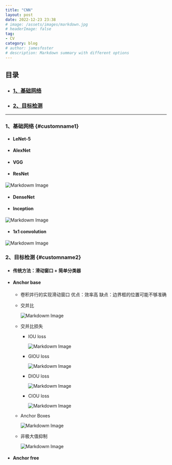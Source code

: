 ```yaml
---
title: "CNN"
layout: post
date: 2022-12-23 23:38
# image: /assets/images/markdown.jpg
# headerImage: false
tag:
- CV
category: blog
# author: jamesfoster
# description: Markdown summary with different options
---
```


## 目录

- ### [1、基础网络](#customname1)

- ### [2、目标检测](#customname2)

---

### 1、基础网络 {#customname1}

- #### LeNet-5

- #### AlexNet

- #### VGG

- #### ResNet

<!-- ![Markdowm Image](/assets\CNN\image_1.png) -->
![Markdowm Image](https://raw.githubusercontent.com/yang-yang-o-o/yang-yang-o-o.github.io/main/assets/CNN\image_1.png)

- #### DenseNet

- #### Inception

<!-- ![Markdowm Image](/assets\CNN\image_3.png) -->
![Markdowm Image](https://raw.githubusercontent.com/yang-yang-o-o/yang-yang-o-o.github.io/main/assets/CNN\image_3.png)

- #### 1x1 convolution

<!-- ![Markdowm Image](/assets\CNN\image_2.png) -->
![Markdowm Image](https://raw.githubusercontent.com/yang-yang-o-o/yang-yang-o-o.github.io/main/assets/CNN\image_2.png)

### 2、目标检测 {#customname2}

- #### 传统方法：滑动窗口 + 简单分类器

- #### Anchor base

    - 卷积并行的实现滑动窗口
        优点：效率高
        缺点：边界框的位置可能不够准确

    - 交并比

        <!-- ![Markdowm Image](/assets\CNN\image_4.png) -->
        ![Markdowm Image](https://raw.githubusercontent.com/yang-yang-o-o/yang-yang-o-o.github.io/main/assets/CNN\image_4.png)
    
    - 交并比损失

        - IOU loss

            <!-- ![Markdowm Image](/assets\CNN\image_5.png) -->
            ![Markdowm Image](https://raw.githubusercontent.com/yang-yang-o-o/yang-yang-o-o.github.io/main/assets/CNN\image_5.png)
        
        - GIOU loss

            <!-- ![Markdowm Image](/assets\CNN\image_6.png) -->
            ![Markdowm Image](https://raw.githubusercontent.com/yang-yang-o-o/yang-yang-o-o.github.io/main/assets/CNN\image_6.png)
        
        - DIOU loss

            <!-- ![Markdowm Image](/assets\CNN\image_7.png) -->
            ![Markdowm Image](https://raw.githubusercontent.com/yang-yang-o-o/yang-yang-o-o.github.io/main/assets/CNN\image_7.png)
        
        - CIOU loss

            <!-- ![Markdowm Image](/assets\CNN\image_8.png) -->
            ![Markdowm Image](https://raw.githubusercontent.com/yang-yang-o-o/yang-yang-o-o.github.io/main/assets/CNN\image_8.png)
    
    - Anchor Boxes

        <!-- ![Markdowm Image](/assets\CNN\image_9.png) -->
        ![Markdowm Image](https://raw.githubusercontent.com/yang-yang-o-o/yang-yang-o-o.github.io/main/assets/CNN\image_9.png)

    - 非极大值抑制

        <!-- ![Markdowm Image](/assets\CNN\image_10.png) -->
        ![Markdowm Image](https://raw.githubusercontent.com/yang-yang-o-o/yang-yang-o-o.github.io/main/assets/CNN\image_10.png)

- #### Anchor free
